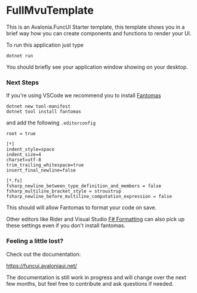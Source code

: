 [fantomas]: https://github.com/fsprojects/fantomas
[f# formatting]: https://marketplace.visualstudio.com/items?itemName=asti.fantomas-vs

# FullMvuTemplate

This is an Avalonia.FuncUI Starter template, this template shows you in a brief way how you can create components and functions to render your UI.

To run this application just type

```
dotnet run
```

You should briefly see your application window showing on your desktop.

### Next Steps

If you're using VSCode we recommend you to install [Fantomas]

```
dotnet new tool-manifest
dotnet tool install fantomas
```

and add the following `.editorconfig`

```editorconfig
root = true

[*]
indent_style=space
indent_size=4
charset=utf-8
trim_trailing_whitespace=true
insert_final_newline=false

[*.fs]
fsharp_newline_between_type_definition_and_members = false
fsharp_multiline_bracket_style = stroustrup
fsharp_newline_before_multiline_computation_expression = false
```

This should will allow Fantomas to format your code on save.

Other editors like Rider and Visual Studio [F# Formatting] can also pick up these settings even if you don't install fantomas.

### Feeling a little lost?

Check out the documentation:

https://funcui.avaloniaui.net/

The documentation is still work in progress and will change over the next few months, but feel free to contribute and ask questions if needed.
